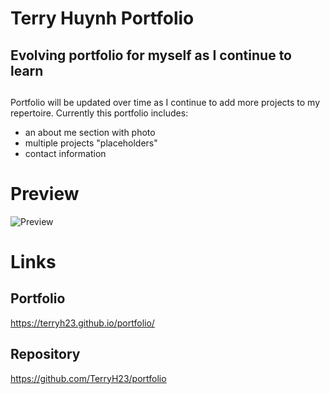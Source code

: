 # Terry Huynh Portfolio

## Evolving portfolio for myself as I continue to learn


##
Portfolio will be updated over time as I continue to add more projects to my repertoire. Currently this portfolio includes:

- an about me section with photo
- multiple projects "placeholders"
- contact information



# Preview

![Preview]()





# Links

## Portfolio
https://terryh23.github.io/portfolio/

## Repository
https://github.com/TerryH23/portfolio